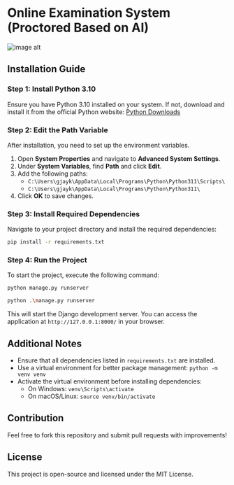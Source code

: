 # Online Examination System (Proctored Based on AI)
![image alt](https://raw.githubusercontent.com/rahulen/Online-Examination-System-proctored-Based-OnAI-/cba19157c307fe355154a28c2f907605ec72e673/Screenshot%20%201.png)



## Installation Guide

### Step 1: Install Python 3.10
Ensure you have Python 3.10 installed on your system. If not, download and install it from the official Python website: [Python Downloads](https://www.python.org/downloads/)

### Step 2: Edit the Path Variable
After installation, you need to set up the environment variables.

1. Open **System Properties** and navigate to **Advanced System Settings**.
2. Under **System Variables**, find **Path** and click **Edit**.
3. Add the following paths:
   - `C:\Users\gjayk\AppData\Local\Programs\Python\Python311\Scripts\`
   - `C:\Users\gjayk\AppData\Local\Programs\Python\Python311\`
4. Click **OK** to save changes.

### Step 3: Install Required Dependencies
Navigate to your project directory and install the required dependencies:

```bash
pip install -r requirements.txt
```

### Step 4: Run the Project
To start the project, execute the following command:

```bash
python manage.py runserver
```
```bash
python .\manage.py runserver              
```

This will start the Django development server. You can access the application at `http://127.0.0.1:8000/` in your browser.

## Additional Notes
- Ensure that all dependencies listed in `requirements.txt` are installed.
- Use a virtual environment for better package management: `python -m venv venv`
- Activate the virtual environment before installing dependencies:
  - On Windows: `venv\Scripts\activate`
  - On macOS/Linux: `source venv/bin/activate`

## Contribution
Feel free to fork this repository and submit pull requests with improvements!

## License
This project is open-source and licensed under the MIT License.

